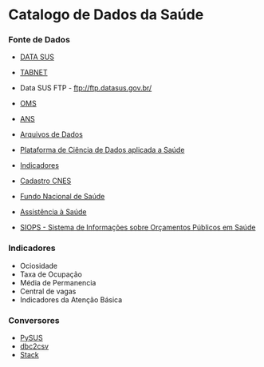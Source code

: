 # Catalogo de Dados da Saúde


### Fonte de Dados

- [DATA SUS](http://www2.datasus.gov.br/DATASUS/index.php?area=0901&item=1)   
- [TABNET](http://www2.datasus.gov.br/DATASUS/index.php?area=02)
- Data SUS FTP - ftp://ftp.datasus.gov.br/
- [OMS](https://www.who.int/gho/themes/en/)
- [ANS](http://www.ans.gov.br/planos-de-saude-e-operadoras/informacoes-e-avaliacoes-de-operadoras)
- [Arquivos de Dados](http://www2.datasus.gov.br/DATASUS/index.php?area=0901&item=1)
- [Plataforma de Ciência de Dados aplicada a Saúde](https://bigdata.icict.fiocruz.br/)
- [Indicadores](http://indicador-hospitalar.blogspot.com/search/label/200.1-Indicadores%20Hospitalar)
- [Cadastro CNES](http://dados.gov.br/dataset/cnes)
- [Fundo Nacional de Saúde](https://consultafns.saude.gov.br/#/consolidada/0/detalhar)
 
- [Assistência à Saúde](http://www2.datasus.gov.br/DATASUS/index.php?area=0202)

- [SIOPS - Sistema de Informações sobre Orçamentos Públicos em Saúde](http://www.saude.gov.br/repasses-financeiros/siops/demonstrativos-dados-informados#SAA2)

### Indicadores
 - Ociosidade
  - Taxa de Ocupação
  - Média de Permanencia
 - Central de vagas
 - Indicadores da Atenção Básica
 
 
 
 ### Conversores
 
 - [PySUS](https://github.com/fccoelho/PySUS/tree/master/pysus/utilities)
 - [dbc2csv](https://github.com/greatjapa/dbc2csv)
 - [Stack](https://stackoverflow.com/questions/54661137/convert-dbc-files-into-csv-with-python)
